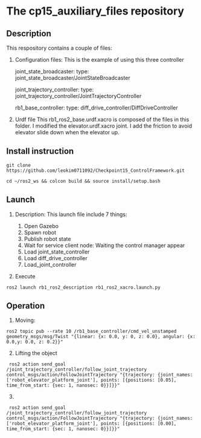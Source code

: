 # The cp15_auxiliary_files repository

## Description

This respository contains a couple of files:

1. Configuration files:
    This is the example of using this three controller
    
    joint_state_broadcaster:
      type: joint_state_broadcaster/JointStateBroadcaster

    joint_trajectory_controller:
          type: joint_trajectory_controller/JointTrajectoryController

    rb1_base_controller:
      type: diff_drive_controller/DiffDriveController

2. Urdf file
    This rb1_ros2_base.urdf.xacro is composed of the files in this folder.
    I modified the elevator.urdf.xacro joint. I add the friction to avoid elevator slide down when the elevator up.

## Install instruction 

```
git clone https://github.com/leokim0711092/Checkpoint15_ControlFramework.git
```
```
cd ~/ros2_ws && colcon build && source install/setup.bash
```

## Launch 
1. Description: 
    This launch file include 7 things:
    1) Open Gazebo
    2) Spawn robot
    3) Publish robot state
    4) Wait for service client node: Waiting the control manager appear
    5) Load joint_state_controller
    6) Load diff_drive_controller
    7) Load_joint_controller

2. Execute
```
ros2 launch rb1_ros2_description rb1_ros2_xacro.launch.py
```

## Operation

1. Moving:
```
ros2 topic pub --rate 10 /rb1_base_controller/cmd_vel_unstamped geometry_msgs/msg/Twist "{linear: {x: 0.0, y: 0, z: 0.0}, angular: {x: 0.0,y: 0.0, z: 0.2}}"
```
2. Lifting the object
```
 ros2 action send_goal /joint_trajectory_controller/follow_joint_trajectory control_msgs/action/FollowJointTrajectory "{trajectory: {joint_names: ['robot_elevator_platform_joint'], points: [{positions: [0.05], time_from_start: {sec: 1, nanosec: 0}}]}}"
```
3.
```
 ros2 action send_goal /joint_trajectory_controller/follow_joint_trajectory control_msgs/action/FollowJointTrajectory "{trajectory: {joint_names: ['robot_elevator_platform_joint'], points: [{positions: [0.00], time_from_start: {sec: 1, nanosec: 0}}]}}"
```